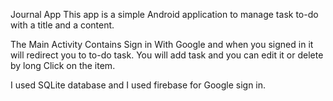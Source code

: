 Journal App
This app is a simple Android application to manage task to-do with a title and a content.

The Main Activity Contains Sign in With Google and when you signed in it will redirect you to to-do task.
You will add task and you can edit it or delete by long Click on the item.

I used SQLite database and I used firebase for Google sign in.

